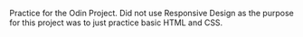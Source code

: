 Practice for the Odin Project. Did not use Responsive Design as the purpose for this project was to just practice basic HTML and CSS.